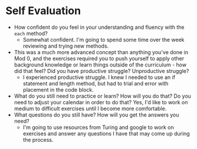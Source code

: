 # Self Evaluation

- How confident do you feel in your understanding and fluency with the `each` method?
    - Somewhat confident. I'm going to spend some time over the week reviewing and trying new methods.
- This was a much more advanced concept than anything you've done in Mod 0, and the exercises required you to push yourself to apply other background knowledge or learn things outside of the curriculum - how did that feel? Did you have productive struggle? Unproductive struggle?
    - I experienced productive struggle. I knew I needed to use an if statement and length method, but had to trial and error with placement in the code block. 
- What do you still need to practice or learn? How will you do that? Do you need to adjust your calendar in order to do that?
    Yes, I'd like to work on medium to difficult exercises until I become more comfortable.
- What questions do you still have? How will you get the answers you need?
    - I'm going to use resources from Turing and google to work on exercises and answer any questions I have that may come up during the process. 